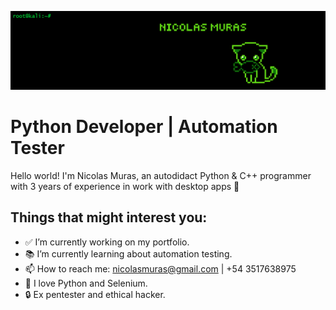 ![alt text](https://github.com/NicolasMuras/NicolasMuras/blob/main/GitHub_Banner_v2.bmp?raw=true)

<h1>Python Developer | Automation Tester </h1>

Hello world! I'm Nicolas Muras, an autodidact Python & C++ programmer with 3 years of experience in work with desktop apps 🌝

<h2>Things that might interest you:</h2>

<ul>
<li><g-emoji class="g-emoji" alias="white_check_mark" fallback-src="https://github.githubassets.com/images/icons/emoji/unicode/2705.png">✅</g-emoji> I’m currently working on my portfolio.</li>
<li><g-emoji class="g-emoji" alias="books" fallback-src="https://github.githubassets.com/images/icons/emoji/unicode/1f4da.png">📚</g-emoji> I’m currently learning about automation testing.</li>
<li><g-emoji class="g-emoji" alias="mailbox" fallback-src="https://github.githubassets.com/images/icons/emoji/unicode/1f4eb.png">📫</g-emoji> How to reach me: <a href="mailto:nicolasmuras@gmail.com">nicolasmuras@gmail.com</a> | +54 3517638975</li>
<li><g-emoji class="g-emoji" alias="blue_heart" fallback-src="https://github.githubassets.com/images/icons/emoji/unicode/1f499.png">💙</g-emoji> I love Python and Selenium.</li>
<li>🔒</g-emoji> Ex pentester and ethical hacker.</li>
</ul>
<!--
**NicolasMuras/NicolasMuras** is a ✨ _special_ ✨ repository because its `README.md` (this file) appears on your GitHub profile.

Here are some ideas to get you started:


- 🌱 
- 👯 I’m looking to collaborate on ...
- 🤔 I’m looking for help with ...
- 💬 Ask me about ...

- 😄 Pronouns: ...
 ...
-->

